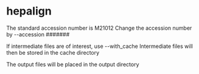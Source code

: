 # hepalign

The standard accession number is M21012
Change the accession number by --accession #######

If intermediate files are of interest, use --with_cache
Intermediate files will then be stored in the cache directory

The output files will be placed in the output directory
